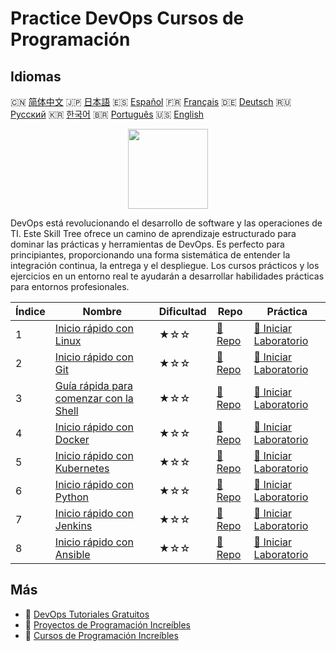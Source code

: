 # Practice DevOps Cursos de Programación

## Idiomas

🇨🇳 [简体中文](README_zh.md) 🇯🇵 [日本語](README_ja.md) 🇪🇸 [Español](README_es.md) 🇫🇷 [Français](README_fr.md) 🇩🇪 [Deutsch](README_de.md) 🇷🇺 [Русский](README_ru.md) 🇰🇷 [한국어](README_ko.md) 🇧🇷 [Português](README_pt.md) 🇺🇸 [English](README.md) 

<div align="center">
<img width="128px" src="https://file.labex.io/path/a3Od9y18p0bV.png">
</div>

DevOps está revolucionando el desarrollo de software y las operaciones de TI. Este Skill Tree ofrece un camino de aprendizaje estructurado para dominar las prácticas y herramientas de DevOps. Es perfecto para principiantes, proporcionando una forma sistemática de entender la integración continua, la entrega y el despliegue. Los cursos prácticos y los ejercicios en un entorno real te ayudarán a desarrollar habilidades prácticas para entornos profesionales.

|   Índice | Nombre                                                                                       | Dificultad   | Repo                                                                 | Práctica                                                                          |
|----------|----------------------------------------------------------------------------------------------|--------------|----------------------------------------------------------------------|-----------------------------------------------------------------------------------|
|        1 | [Inicio rápido con Linux](https://labex.io/es/courses/quick-start-with-linux)                | ★☆☆          | [🔗 Repo](https://github.com/labex-labs/quick-start-with-linux)      | [🚀 Iniciar Laboratorio](https://labex.io/es/courses/quick-start-with-linux)      |
|        2 | [Inicio rápido con Git](https://labex.io/es/courses/quick-start-with-git)                    | ★☆☆          | [🔗 Repo](https://github.com/labex-labs/quick-start-with-git)        | [🚀 Iniciar Laboratorio](https://labex.io/es/courses/quick-start-with-git)        |
|        3 | [Guía rápida para comenzar con la Shell](https://labex.io/es/courses/quick-start-with-shell) | ★☆☆          | [🔗 Repo](https://github.com/labex-labs/quick-start-with-shell)      | [🚀 Iniciar Laboratorio](https://labex.io/es/courses/quick-start-with-shell)      |
|        4 | [Inicio rápido con Docker](https://labex.io/es/courses/quick-start-with-docker)              | ★☆☆          | [🔗 Repo](https://github.com/labex-labs/quick-start-with-docker)     | [🚀 Iniciar Laboratorio](https://labex.io/es/courses/quick-start-with-docker)     |
|        5 | [Inicio rápido con Kubernetes](https://labex.io/es/courses/quick-start-with-kubernetes)      | ★☆☆          | [🔗 Repo](https://github.com/labex-labs/quick-start-with-kubernetes) | [🚀 Iniciar Laboratorio](https://labex.io/es/courses/quick-start-with-kubernetes) |
|        6 | [Inicio rápido con Python](https://labex.io/es/courses/quick-start-with-python)              | ★☆☆          | [🔗 Repo](https://github.com/labex-labs/quick-start-with-python)     | [🚀 Iniciar Laboratorio](https://labex.io/es/courses/quick-start-with-python)     |
|        7 | [Inicio rápido con Jenkins](https://labex.io/es/courses/quick-start-with-jenkins)            | ★☆☆          | [🔗 Repo](https://github.com/labex-labs/quick-start-with-jenkins)    | [🚀 Iniciar Laboratorio](https://labex.io/es/courses/quick-start-with-jenkins)    |
|        8 | [Inicio rápido con Ansible](https://labex.io/es/courses/quick-start-with-ansible)            | ★☆☆          | [🔗 Repo](https://github.com/labex-labs/quick-start-with-ansible)    | [🚀 Iniciar Laboratorio](https://labex.io/es/courses/quick-start-with-ansible)    |

## Más

- 🔗 [DevOps Tutoriales Gratuitos](https://github.com/labex-labs/devops-free-tutorials)
- 🔗 [Proyectos de Programación Increíbles](https://github.com/labex-labs/awesome-programming-projects)
- 🔗 [Cursos de Programación Increíbles](https://github.com/labex-labs/awesome-programming-courses)

